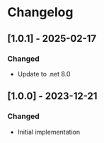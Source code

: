 # Changelog

## [1.0.1] - 2025-02-17
### Changed
- Update to .net 8.0

## [1.0.0] - 2023-12-21
### Changed
- Initial implementation
